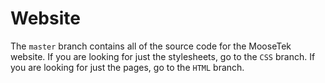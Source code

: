 # Website
The `master` branch contains all of the source code for the MooseTek website.
If you are looking for just the stylesheets, go to the `CSS` branch.
If you are looking for just the pages, go to the `HTML` branch.

